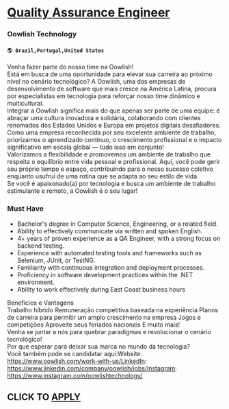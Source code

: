 # [Quality Assurance Engineer](https://www.remotewlb.com/apply/quality-assurance-engineer-70117)  
### Oowlish Technology  
#### `🌎 Brazil,Portugal,United States`  
Venha fazer parte do nosso time na Oowlish!  
Está em busca de uma oportunidade para elevar sua carreira ao próximo nível no cenário tecnológico? A Oowlish, uma das empresas de desenvolvimento de software que mais cresce na América Latina, procura por especialistas em tecnologia para reforçar nosso time dinâmico e multicultural.  
Integrar a Oowlish significa mais do que apenas ser parte de uma equipe: é abraçar uma cultura inovadora e solidária, colaborando com clientes renomados dos Estados Unidos e Europa em projetos digitais desafiadores. Como uma empresa reconhecida por seu excelente ambiente de trabalho, priorizamos o aprendizado contínuo, o crescimento profissional e o impacto significativo em escala global — tudo isso em conjunto!  
Valorizamos a flexibilidade e promovemos um ambiente de trabalho que respeita o equilíbrio entre vida pessoal e profissional. Aqui, você pode gerir seu próprio tempo e espaço, contribuindo para o nosso sucesso coletivo enquanto usufrui de uma rotina que se adapta ao seu estilo de vida.  
Se você é apaixonado(a) por tecnologia e busca um ambiente de trabalho estimulante e remoto, a Oowlish é o seu lugar!

### Must Have

  * Bachelor's degree in Computer Science, Engineering, or a related field.
  * Ability to effectively communicate via written and spoken English.
  * 4+ years of proven experience as a QA Engineer, with a strong focus on backend testing.
  * Experience with automated testing tools and frameworks such as Selenium, JUnit, or TestNG.
  * Familiarity with continuous integration and deployment processes.
  * Proficiency in software development practices within the .NET environment.
  * Ability to work effectively during East Coast business hours

Benefícios e Vantagens  
Trabalho híbrido Remuneração competitiva baseada na experiência Planos de carreira para permitir um amplo crescimento na empresa Jogos e competições Aproveite seus feriados nacionais E muito mais!  
Venha se juntar a nós para quebrar paradigmas e revolucionar o cenário tecnológico!  
Por que esperar para deixar sua marca no mundo da tecnologia?  
Você também pode se candidatar aqui:Website: https://www.oowlish.com/work-with-us/LinkedIn: https://www.linkedin.com/company/oowlish/jobs/Instagram: https://www.instagram.com/oowlishtechnology/  
  
## CLICK TO [APPLY](https://www.remotewlb.com/apply/quality-assurance-engineer-70117)

